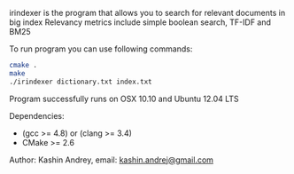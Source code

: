 irindexer is the program that allows you to search for relevant documents in big index
Relevancy metrics include simple boolean search, TF-IDF and BM25

To run program you can use following commands:
```bash
cmake .
make
./irindexer dictionary.txt index.txt
```

Program successfully runs on OSX 10.10 and Ubuntu 12.04 LTS

Dependencies:
* (gcc >= 4.8) or (clang >= 3.4)
* CMake >= 2.6

Author: Kashin Andrey, email: kashin.andrej@gmail.com
